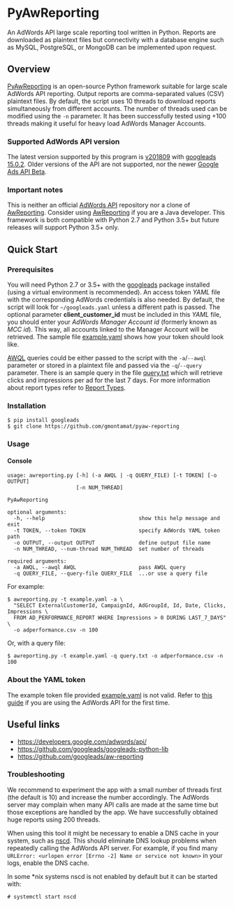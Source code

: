 # PyAwReporting

An AdWords API large scale reporting tool written in Python. Reports are downloaded as plaintext files but connectivity
with a database engine such as MySQL, PostgreSQL, or MongoDB can be implemented upon request.

## Overview

[PyAwReporting](https://github.com/gmontamat/pyaw-reporting) is an open-source Python framework suitable for large scale
AdWords API reporting. Output reports are comma-separated values (CSV) plaintext files. By default, the script uses 10
threads to download reports simultaneously from different accounts. The number of threads used can be modified using the
`-n` parameter. It has been successfully tested using +100 threads making it useful for heavy load AdWords Manager
Accounts.

### Supported AdWords API version

The latest version supported by this program is
[v201809](https://ads-developers.googleblog.com/2018/09/announcing-v201809-of-adwords-api.html) with
[googleads 15.0.2](https://pypi.python.org/pypi/googleads). Older versions of the API are not supported, nor the newer
[Google Ads API Beta](https://developers.google.com/google-ads/api/docs/start).

### Important notes

This is neither an official [AdWords API](https://developers.google.com/adwords/api/) repository nor a clone of
[AwReporting](https://github.com/googleads/aw-reporting). Consider using
[AwReporting](https://github.com/googleads/aw-reporting) if you are a Java developer. This framework is both compatible
with Python 2.7 and Python 3.5+ but future releases will support Python 3.5+ only.

## Quick Start

### Prerequisites

You will need Python 2.7 or 3.5+ with the [googleads](https://pypi.python.org/pypi/googleads) package installed (using a
virtual environment is recommended). An access token *YAML* file with the corresponding AdWords credentials is also
needed. By default, the script will look for `~/googleads.yaml` unless a different path is passed. The optional
parameter **client\_customer\_id** must be included in this *YAML* file, you should enter your *AdWords Manager Account
id* (formerly known as *MCC id*). This way, all accounts linked to the Manager Account will be retrieved. The sample
file [example.yaml](awreporting/example.yaml) shows how your token should look like.

[AWQL](https://developers.google.com/adwords/api/docs/guides/awql) queries could be either passed to the script with the
`-a`/`--awql` parameter or stored in a plaintext file and passed via the `-q`/`--query` parameter. There is an sample
query in the file [query.txt](awreporting/query.txt) which will retrieve clicks and impressions per ad for the last 7
days. For more information about report types refer to
[Report Types](https://developers.google.com/adwords/api/docs/appendix/reports).

### Installation

```
$ pip install googleads
$ git clone https://github.com/gmontamat/pyaw-reporting
```

### Usage

#### Console

```
usage: awreporting.py [-h] (-a AWQL | -q QUERY_FILE) [-t TOKEN] [-o OUTPUT]
                      [-n NUM_THREAD]

PyAwReporting

optional arguments:
  -h, --help                              show this help message and exit
  -t TOKEN, --token TOKEN                 specify AdWords YAML token path
  -o OUTPUT, --output OUTPUT              define output file name
  -n NUM_THREAD, --num-thread NUM_THREAD  set number of threads

required arguments:
  -a AWQL, --awql AWQL                    pass AWQL query
  -q QUERY_FILE, --query-file QUERY_FILE  ...or use a query file
```

For example:

```
$ awreporting.py -t example.yaml -a \
  "SELECT ExternalCustomerId, CampaignId, AdGroupId, Id, Date, Clicks, Impressions \
  FROM AD_PERFORMANCE_REPORT WHERE Impressions > 0 DURING LAST_7_DAYS" \
  -o adperformance.csv -n 100
```

Or, with a query file:

```
$ awreporting.py -t example.yaml -q query.txt -o adperformance.csv -n 100
```

### About the YAML token

The example token file provided [example.yaml](awreporting/example.yaml) is not valid. Refer to
[this guide](https://developers.google.com/adwords/api/docs/guides/first-api-call) if you are using the AdWords API for
the first time.

## Useful links

* https://developers.google.com/adwords/api/
* https://github.com/googleads/googleads-python-lib
* https://github.com/googleads/aw-reporting

### Troubleshooting

We recommend to experiment the app with a small number of threads first (the default is 10) and increase the number
accordingly. The AdWords server may complain when many API calls are made at the same time but those exceptions are
handled by the app. We have successfully obtained huge reports using 200 threads.

When using this tool it might be necessary to enable a DNS cache in your system, such as
[nscd](http://man7.org/linux/man-pages/man8/nscd.8.html). This should eliminate DNS lookup problems when repeatedly
calling the AdWords API server. For example, if you find many `URLError: <urlopen error [Errno -2] Name or service
not known>` in your logs, enable the DNS cache.

In some *nix systems nscd is not enabled by default but it can be started with:

```
# systemctl start nscd
```
